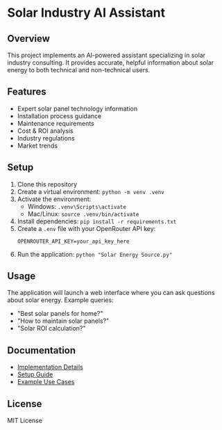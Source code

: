 # Solar Industry AI Assistant

## Overview
This project implements an AI-powered assistant specializing in solar industry consulting. It provides accurate, helpful information about solar energy to both technical and non-technical users.

## Features
- Expert solar panel technology information
- Installation process guidance
- Maintenance requirements
- Cost & ROI analysis
- Industry regulations
- Market trends

## Setup
1. Clone this repository
2. Create a virtual environment: `python -m venv .venv`
3. Activate the environment:
   - Windows: `.venv\Scripts\activate`
   - Mac/Linux: `source .venv/bin/activate`
4. Install dependencies: `pip install -r requirements.txt`
5. Create a `.env` file with your OpenRouter API key:
   ```
   OPENROUTER_API_KEY=your_api_key_here
   ```
6. Run the application: `python "Solar Energy Source.py"`

## Usage
The application will launch a web interface where you can ask questions about solar energy. Example queries:
- "Best solar panels for home?"
- "How to maintain solar panels?"
- "Solar ROI calculation?"

## Documentation
- [Implementation Details](IMPLEMENTATION_DOCS.md)
- [Setup Guide](SETUP_GUIDE.md)
- [Example Use Cases](EXAMPLE_USE_CASES.md)

## License
MIT License
